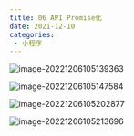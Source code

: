 ```yaml
---
title: 06 API Promise化
date: 2021-12-10
categories: 
 - 小程序
---
```



![image-20221206105139363](https://wf-cloud-img.oss-cn-hangzhou.aliyuncs.com/image/image-20221206105139363.png)

![image-20221206105147584](https://wf-cloud-img.oss-cn-hangzhou.aliyuncs.com/image/image-20221206105147584.png)

![image-20221206105202877](https://wf-cloud-img.oss-cn-hangzhou.aliyuncs.com/image/image-20221206105202877.png)

![image-20221206105213696](https://wf-cloud-img.oss-cn-hangzhou.aliyuncs.com/image/image-20221206105213696.png)